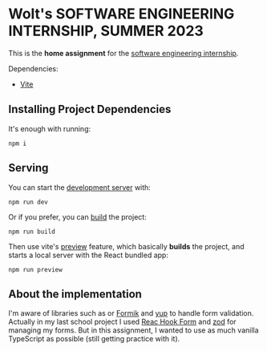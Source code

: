 # Wolt's SOFTWARE ENGINEERING INTERNSHIP, SUMMER 2023
This is the **home assignment** for the [software engineering internship](https://careers.wolt.com/en/jobs/software-engineering-intern-summer-2023/26c3bff#apply-now).

Dependencies:

* [Vite](https://vitejs.dev/)

## Installing Project Dependencies
It's enough with running:
```
npm i
```

## Serving
You can start the [development server](https://vitejs.dev/guide/cli.html#dev-server) with:
```
npm run dev
```

Or if you prefer, you can [build](https://vitejs.dev/guide/cli.html#build) the project:
```
npm run build
```

Then use vite's [preview](https://vitejs.dev/guide/cli.html#vite-preview) feature, which basically **builds** the project, and starts a local server with the React bundled app:
```
npm run preview
```

## About the implementation
I'm aware of libraries such as  or [Formik](https://formik.org/) and [yup](https://github.com/jquense/yup) to handle form validation. Actually in my last school project I used [Reac Hook Form](https://react-hook-form.com/) and [zod](https://zod.dev/) for managing my forms. But in this assignment, I wanted to use as much vanilla TypeScript as possible (still getting practice with it).
